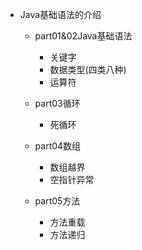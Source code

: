 * Java基础语法的介绍

    * part01&02Java基础语法
        * 关键字
        * 数据类型(四类八种)
        * 运算符

    * part03循环
        * 死循环

    * part04数组
        * 数组越界
        * 空指针异常

    * part05方法
        * 方法重载
        * 方法递归